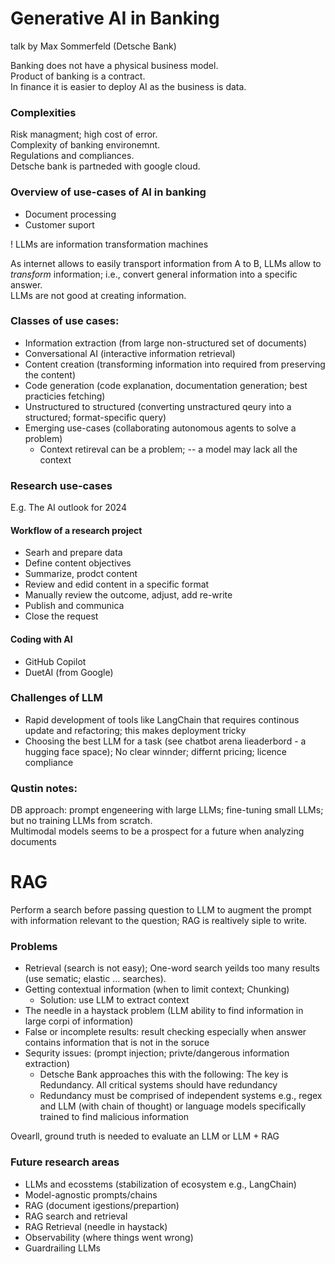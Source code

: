 # Generative AI in Banking

talk by Max Sommerfeld (Detsche Bank)

Banking does not have a physical business model.  
Product of banking is a contract.  
In finance it is easier to deploy AI as the business is data.  

### Complexities

Risk managment; high cost of error.  
Complexity of banking environemnt.  
Regulations and compliances.  
Detsche bank is partneded with google cloud.  

### Overview of use-cases of AI in banking
- Document processing
- Customer suport

! LLMs are information transformation machines

As internet allows to easily transport information from A to B, 
LLMs allow to _transform_ information; i.e., convert general information into a specific answer.   
LLMs are not good at creating information.  

### Classes of use cases:
- Information extraction (from large non-structured set of documents)
- Conversational AI (interactive information retrieval) 
- Content creation (transforming information into required from preserving the content)
- Code generation (code explanation, documentation generation; best practicies fetching)
- Unstructured to structured (converting unstractured qeury into a structured; format-specific query)
- Emerging use-cases (collaborating autonomous agents to solve a problem)
    - Context retireval can be a problem; -- a model may lack all the context

### Research use-cases

E.g. The AI outlook for 2024

#### Workflow of a research project

- Searh and prepare data
- Define content objectives
- Summarize, prodct content
- Review and edid content in a specific format 
- Manually review the outcome, adjust, add re-write
- Publish and communica
- Close the request

#### Coding with AI
- GitHub Copilot
- DuetAI (from Google)

### Challenges of LLM 
- Rapid development of tools like LangChain that requires continous update and refactoring; this makes deployment tricky
- Choosing the best LLM for a task (see chatbot arena lieaderbord - a hugging face space); No clear winnder; differnt pricing; licence compliance

### Qustin notes:  
DB approach: prompt engeneering with large LLMs; fine-tuning small LLMs; but no training LLMs from scratch.  
Multimodal models seems to be a prospect for a future when analyzing documents


# RAG

Perform a search before passing question to LLM to augment the prompt with information relevant to the question; 
RAG is realtively siple to write.  

### Problems
- Retrieval (search is not easy); One-word search yeilds too many results (use sematic; elastic ... searches). 
- Getting contextual information (when to limit context; Chunking)
    - Solution: use LLM to extract context
- The needle in a haystack problem (LLM ability to find information in large corpi of information)
- False or incomplete results: result checking especially when answer contains information that is not in the soruce
- Sequrity issues: (prompt injection; privte/dangerous information extraction)
    - Detsche Bank approaches this with the following: The key is Redundancy. All critical systems should have redundancy
    - Redundancy must be comprised of independent systems e.g., regex and LLM (with chain of thought) or language models specifically trained to find malicious information

Ovearll, ground truth is needed to evaluate an LLM or LLM + RAG

### Future research areas
- LLMs and ecosstems (stabilization of ecosystem e.g., LangChain)
- Model-agnostic prompts/chains
- RAG (document igestions/prepartion)
- RAG search and retrieval
- RAG Retrieval (needle in haystack)
- Observability (where things went wrong)
- Guardrailing LLMs


